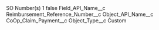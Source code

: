 <?xml version="1.0" encoding="UTF-8"?>
<CustomMetadata xmlns="http://soap.sforce.com/2006/04/metadata" xmlns:xsi="http://www.w3.org/2001/XMLSchema-instance" xmlns:xsd="http://www.w3.org/2001/XMLSchema">
    <label>SO Number(s) 1</label>
    <protected>false</protected>
    <values>
        <field>Field_API_Name__c</field>
        <value xsi:type="xsd:string">Reimbursement_Reference_Number__c</value>
    </values>
    <values>
        <field>Object_API_Name__c</field>
        <value xsi:type="xsd:string">CoOp_Claim_Payment__c</value>
    </values>
    <values>
        <field>Object_Type__c</field>
        <value xsi:type="xsd:string">Custom</value>
    </values>
</CustomMetadata>
